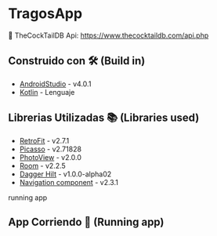 # TragosApp
🍹 TheCockTailDB Api: https://www.thecocktaildb.com/api.php

## Construido con 🛠️ (Build in)
* [AndroidStudio](https://developer.android.com/studio) - v4.0.1
* [Kotlin](https://kotlinlang.org) - Lenguaje

## Librerias Utilizadas 📚 (Libraries used)
* [RetroFit](https://square.github.io/retrofit/) - v2.7.1
* [Picasso](https://square.github.io/picasso/) - v2.71828
* [PhotoView](https://github.com/chrisbanes/PhotoView) - v2.0.0
* [Room](https://developer.android.com/jetpack/androidx/releases/room) - v2.2.5
* [Dagger Hilt](https://developer.android.com/training/dependency-injection/hilt-android?hl=es-419) - v1.0.0-alpha02
* [Navigation component](https://developer.android.com/guide/navigation/navigation-getting-started) - v2.3.1

running app

## App Corriendo 	🏃 (Running app)

